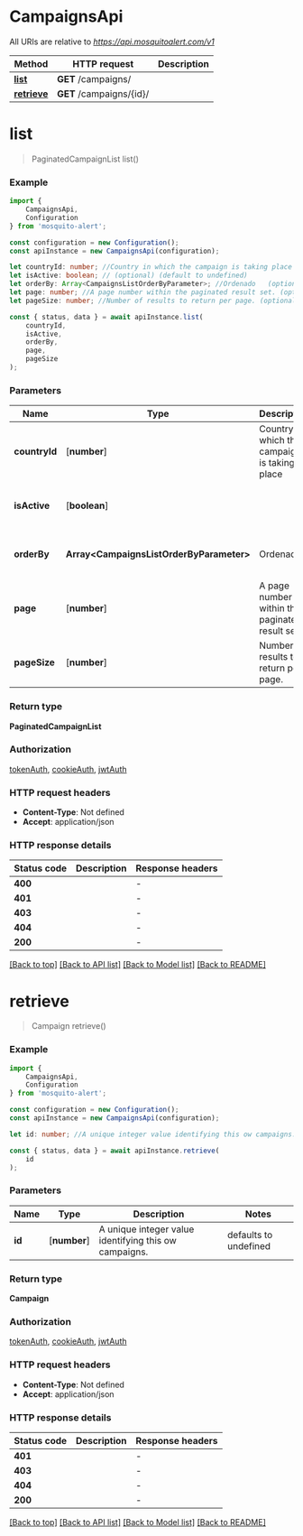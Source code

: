 # CampaignsApi

All URIs are relative to *https://api.mosquitoalert.com/v1*

|Method | HTTP request | Description|
|------------- | ------------- | -------------|
|[**list**](#list) | **GET** /campaigns/ | |
|[**retrieve**](#retrieve) | **GET** /campaigns/{id}/ | |

# **list**
> PaginatedCampaignList list()


### Example

```typescript
import {
    CampaignsApi,
    Configuration
} from 'mosquito-alert';

const configuration = new Configuration();
const apiInstance = new CampaignsApi(configuration);

let countryId: number; //Country in which the campaign is taking place (optional) (default to undefined)
let isActive: boolean; // (optional) (default to undefined)
let orderBy: Array<CampaignsListOrderByParameter>; //Ordenado   (optional) (default to undefined)
let page: number; //A page number within the paginated result set. (optional) (default to undefined)
let pageSize: number; //Number of results to return per page. (optional) (default to undefined)

const { status, data } = await apiInstance.list(
    countryId,
    isActive,
    orderBy,
    page,
    pageSize
);
```

### Parameters

|Name | Type | Description  | Notes|
|------------- | ------------- | ------------- | -------------|
| **countryId** | [**number**] | Country in which the campaign is taking place | (optional) defaults to undefined|
| **isActive** | [**boolean**] |  | (optional) defaults to undefined|
| **orderBy** | **Array&lt;CampaignsListOrderByParameter&gt;** | Ordenado   | (optional) defaults to undefined|
| **page** | [**number**] | A page number within the paginated result set. | (optional) defaults to undefined|
| **pageSize** | [**number**] | Number of results to return per page. | (optional) defaults to undefined|


### Return type

**PaginatedCampaignList**

### Authorization

[tokenAuth](../README.md#tokenAuth), [cookieAuth](../README.md#cookieAuth), [jwtAuth](../README.md#jwtAuth)

### HTTP request headers

 - **Content-Type**: Not defined
 - **Accept**: application/json


### HTTP response details
| Status code | Description | Response headers |
|-------------|-------------|------------------|
|**400** |  |  -  |
|**401** |  |  -  |
|**403** |  |  -  |
|**404** |  |  -  |
|**200** |  |  -  |

[[Back to top]](#) [[Back to API list]](../README.md#documentation-for-api-endpoints) [[Back to Model list]](../README.md#documentation-for-models) [[Back to README]](../README.md)

# **retrieve**
> Campaign retrieve()


### Example

```typescript
import {
    CampaignsApi,
    Configuration
} from 'mosquito-alert';

const configuration = new Configuration();
const apiInstance = new CampaignsApi(configuration);

let id: number; //A unique integer value identifying this ow campaigns. (default to undefined)

const { status, data } = await apiInstance.retrieve(
    id
);
```

### Parameters

|Name | Type | Description  | Notes|
|------------- | ------------- | ------------- | -------------|
| **id** | [**number**] | A unique integer value identifying this ow campaigns. | defaults to undefined|


### Return type

**Campaign**

### Authorization

[tokenAuth](../README.md#tokenAuth), [cookieAuth](../README.md#cookieAuth), [jwtAuth](../README.md#jwtAuth)

### HTTP request headers

 - **Content-Type**: Not defined
 - **Accept**: application/json


### HTTP response details
| Status code | Description | Response headers |
|-------------|-------------|------------------|
|**401** |  |  -  |
|**403** |  |  -  |
|**404** |  |  -  |
|**200** |  |  -  |

[[Back to top]](#) [[Back to API list]](../README.md#documentation-for-api-endpoints) [[Back to Model list]](../README.md#documentation-for-models) [[Back to README]](../README.md)


